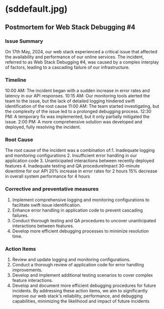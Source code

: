 # (sddefault.jpg)

## Postmortem for Web Stack Debugging #4

### Issue Summary

On 17th May, 2024, our web stack experienced a critical issue that affected the availability and performance of our online services. The incident, referred to as Web Stack Debugging #4, was caused by a complex interplay of factors, leading to a cascading failure of our infrastructure.

### Timeline

10:00 AM: The incident began with a sudden increase in error rates and latency in our API responses.
10:15 AM: Our monitoring tools alerted the team to the issue, but the lack of detailed logging hindered swift identification of the root cause
11:00 AM: The team started investigating, but the complexity of the issue led to a prolonged debugging process.
12:30 PM: A temporary fix was implemented, but it only partially mitigated the issue.
2:00 PM: A more comprehensive solution was developed and deployed, fully resolving the incident.

### Root Cause

The root cause of the incident was a combination of:1. Inadequate logging and monitoring configurations
2. Insufficient error handling in our application code
3. Unanticipated interactions between recently deployed features
4. Inadequate testing and QA procedureImpact
30-minute downtime for our API
20% increase in error rates for 2 hours
15% decrease in overall system performance for 4 hours

### Corrective and preventative measures

1. Implement comprehensive logging and monitoring configurations to facilitate swift issue identification.
2. Enhance error handling in application code to prevent cascading failures.
3. Conduct thorough testing and QA procedures to uncover unanticipated interactions between features.
4. Develop more efficient debugging processes to minimize resolution time.

### Action Items

1. Review and update logging and monitoring configurations.
2. Conduct a thorough review of application code for error handling improvements.
3. Develop and implement additional testing scenarios to cover complex feature interactions.
4. Develop and document more efficient debugging procedures for future incidents.
By addressing these action items, we aim to significantly improve our web stack's reliability, performance, and debugging capabilities, minimizing the likelihood and impact of future incidents
